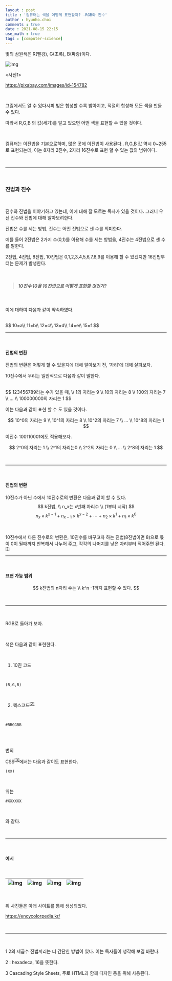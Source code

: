 ```yaml
---
layout : post
title : '컴퓨터는 색을 어떻게 표현할까? -RGB와 진수'
author : hyunho.choi
comments : true
date : 2021-08-15 22:15
use_math : true
tags : [computer-science]
---
```




빛의 삼원색은 R(빨강), G(초록), B(파랑)이다.



![img](https://user-images.githubusercontent.com/54809044/129481124-8211b402-ade4-4b27-9694-8916f2f407ec.png)

<사진1>

https://pixabay.com/images/id-154782<br>

<br>

그림에서도 알 수 있다시피 빛은 합성할 수록 밝아지고, 적절히 합성해 모든 색을 만들 수 있다.<br>

따라서 R,G,B 의 값(세기)를 알고 있으면 어떤 색을 표현할 수 있을 것이다.<br>

<br>

컴퓨터는 이진법을 기본으로하며,  많은 곳에 이진법이 사용된다.. R,G,B 값 역시 0~255로 표현되는데, 이는 8자리 2진수, 2자리 16진수로 표현 할 수 있는 값의 범위이다.<br>

<br>



------



<br>



### 진법과 진수<br>



<br>



진수와 진법을 이야기하고 있는데, 이에 대해 잘 모르는 독자가 있을 것이다. 그러니 우선 진수와 진법에 대해 알아보려한다.<br>

진법은 수를 세는 방법, 진수는 어떤 진법으로 센 수를 의미한다.<br>

예를 들어 2진법은 2가지 수(0,1)를 이용해 수를 세는 방법을, 4진수는 4진법으로 센 수를 말한다.<br>

2진법, 4진법, 8진법, 10진법은 0,1,2,3,4,5,6,7,8,9를 이용해 할 수 있겠지만 16진법부터는 문제가 발생한다.<br>



<br>



> ##### 10진수 10을 16진법으로 어떻게 표현할 것인가?



<br>



이에 대하여 다음과 같이 약속하였다.<br>



<br>
$$
10=a\\
11=b\\
12=c\\
13=d\\
14=e\\
15=f
$$

<br>




------



<br>



#### 진법의 변환<br>

진법의 변환은 어떻게 할 수 있을지에 대해 알아보기 전, ‘자리’에 대해 살펴보자.<br>

10진수에서 우리는 일반적으로 다음과 같이 말한다.<br>

<br>
$$
123456789라는 수가 있을 때,
\\
1의 자리는 9
\\
10의 자리는 8
\\
100의 자리는 7
\\
…
\\
100000000의 자리는 1
$$


이는 다음과 같이 표현 할 수 도 있을 것이다.<br>

$$
10^0의 자리는 9
\\
10^1의 자리는 8
\\
10^2의 자리는 7
\\
...
\\
10^8의 자리는 1
$$


이진수 100110001에도 적용해보자.<br>

$$
2^0의 자리는 1
\\
2^1의 자리는0
\\
2^2의 자리는 0
\\
...
\\
2^8의 자리는 1
$$

<br>




------



<br>



#### 진법의 변환<br>



10진수가 아닌 수에서 10진수로의 변환은 다음과 같이 할 수 있다.<br>
$$
k진법,
\\
n_x는 x번째 자리수
\\
(1부터 시작)
$$
$$
n_x\times k^{x-1}+n_{x-1}\times k^{x-2}+\cdots +n_{2}\times k^{1} +n_{1}\times k^{0}
$$

<br>

10진수에서 다른 진수로의 변환은, 10진수를 바꾸고자 하는 진법(8진법이면 8)으로 몫이 0이 될때까지 반복해서 나누어 주고, 각각의 나머지를 낮은 자리부터 적어주면 된다.<sup>[[1]](#footnote1)</sup><br>



------



<br>



#### 표현 가능 범위<br>

$$
k진법의 n자리 수는
\\
k^n -1까지 표현할 수 있다.
$$

<br>



------



<br>

RGB로 돌아가 보자.<br>

<br>

색은 다음과 같이 표현한다.<br>

<br>

1. 10진 코드<br>

<br>



```pseudocode
(R,G,B)
```



<br>

2. 헥스코드<sup><a href="#footnote2">[2]</a></sup><br>



<br>



```pseudocode
#RRGGBB
```



<br>



<br>

번외<br>

CSS<sup>[[3]](#footnote3)</sup>에서는 다음과 같이도 표현한다.<br>



```pseudocode
(XX)
```



<br>

위는<br>



```pseudocode
#XXXXXX
```



<br>

와 같다.<br>

<br>



------



<br>

#### 예시<br>

<br>



| ![img](https://user-images.githubusercontent.com/54809044/129482726-46800db9-8f9f-42e6-a4aa-0e0e8c3e6f6e.png) | ![img](https://user-images.githubusercontent.com/54809044/129482737-cdf69f05-58ac-4485-b9bd-9ac027ab1486.png) | ![img](https://user-images.githubusercontent.com/54809044/129482765-d5dfb6c9-5942-4031-85f6-c7a9ee4cba05.png) | ![img](https://user-images.githubusercontent.com/54809044/129482782-0334a633-92e2-4fc1-abf9-4bf3164dcbac.png) |
| :----------------------------------------------------------: | :----------------------------------------------------------: | :----------------------------------------------------------: | :----------------------------------------------------------: |



<br>

위 사진들은 아래 사이트를 통해 생성되었다.<br>

https://encycolorpedia.kr/<br>

<br>



------



<br>



<a name="footnote1">1</a> 2의 제곱수 진법끼리는 더 간단한 방법이 있다. 이는 독자들이 생각해 보길 바란다. <br>

<a id="footnote2">2</a> : hexadeca, 16을 뜻한다.<br>

<a name="footnote3">3</a> Cascading Style Sheets, 주로 HTML과 함께 디자인 등을 위해 사용된다. <br>